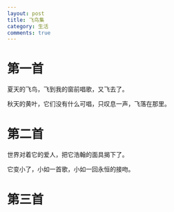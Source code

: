 ```yaml
---
layout: post
title: 飞鸟集
category: 生活
comments: true
---
```



# 第一首

夏天的飞鸟，飞到我的窗前唱歌，又飞去了。

秋天的黄叶，它们没有什么可唱，只叹息一声，飞落在那里。

# 第二首

世界对着它的爱人，把它浩翰的面具揭下了。

它变小了，小如一首歌，小如一回永恒的接吻。　　　　

# 第三首
